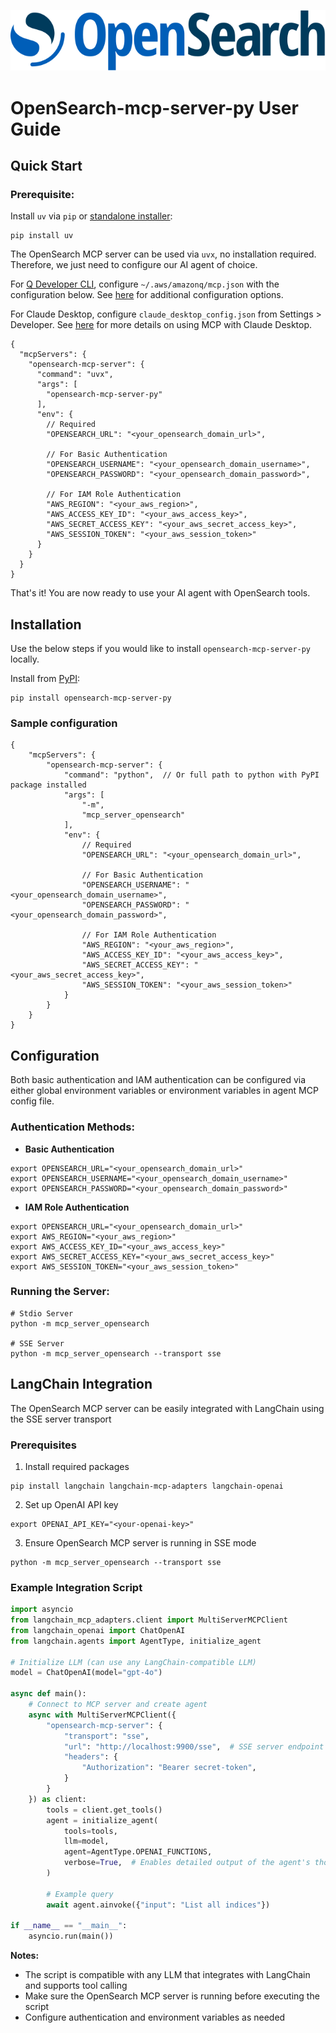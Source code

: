 ![OpenSearch logo](https://github.com/opensearch-project/opensearch-py/raw/main/OpenSearch.svg)

# OpenSearch-mcp-server-py User Guide

## Quick Start

### Prerequisite: 
Install `uv` via `pip` or [standalone installer](https://github.com/astral-sh/uv?tab=readme-ov-file#installation):
```
pip install uv
```

The OpenSearch MCP server can be used via `uvx`, no installation required. Therefore, we just need to configure our AI agent of choice.

For [Q Developer CLI](https://github.com/aws/amazon-q-developer-cli), configure `~/.aws/amazonq/mcp.json` with the configuration below. See [here](https://docs.aws.amazon.com/amazonq/latest/qdeveloper-ug/command-line-mcp-configuration.html) for additional configuration options.

For Claude Desktop, configure `claude_desktop_config.json` from Settings > Developer. See [here](https://modelcontextprotocol.io/quickstart/user#2-add-the-filesystem-mcp-server) for more details on using MCP with Claude Desktop.
```
{
  "mcpServers": {
    "opensearch-mcp-server": {
      "command": "uvx",
      "args": [
        "opensearch-mcp-server-py"
      ],
      "env": {
        // Required
        "OPENSEARCH_URL": "<your_opensearch_domain_url>",

        // For Basic Authentication
        "OPENSEARCH_USERNAME": "<your_opensearch_domain_username>",
        "OPENSEARCH_PASSWORD": "<your_opensearch_domain_password>",

        // For IAM Role Authentication
        "AWS_REGION": "<your_aws_region>",
        "AWS_ACCESS_KEY_ID": "<your_aws_access_key>",
        "AWS_SECRET_ACCESS_KEY": "<your_aws_secret_access_key>",
        "AWS_SESSION_TOKEN": "<your_aws_session_token>"
      }
    }
  }
}
```

That's it! You are now ready to use your AI agent with OpenSearch tools.

## Installation

Use the below steps if you would like to install `opensearch-mcp-server-py` locally.

Install from [PyPI](https://pypi.org/project/opensearch-mcp-server-py/):
```
pip install opensearch-mcp-server-py
```

### Sample configuration
```
{
    "mcpServers": {
        "opensearch-mcp-server": {
            "command": "python",  // Or full path to python with PyPI package installed
            "args": [
                "-m",
                "mcp_server_opensearch"
            ],
            "env": {
                // Required
                "OPENSEARCH_URL": "<your_opensearch_domain_url>",

                // For Basic Authentication
                "OPENSEARCH_USERNAME": "<your_opensearch_domain_username>",
                "OPENSEARCH_PASSWORD": "<your_opensearch_domain_password>",

                // For IAM Role Authentication
                "AWS_REGION": "<your_aws_region>",
                "AWS_ACCESS_KEY_ID": "<your_aws_access_key>",
                "AWS_SECRET_ACCESS_KEY": "<your_aws_secret_access_key>",
                "AWS_SESSION_TOKEN": "<your_aws_session_token>"
            }
        }
    }
}
```

## Configuration

Both basic authentication and IAM authentication can be configured via either global environment variables or environment variables in agent MCP config file.

### Authentication Methods:
- **Basic Authentication**
```
export OPENSEARCH_URL="<your_opensearch_domain_url>"
export OPENSEARCH_USERNAME="<your_opensearch_domain_username>"
export OPENSEARCH_PASSWORD="<your_opensearch_domain_password>"
```

- **IAM Role Authentication**
```
export OPENSEARCH_URL="<your_opensearch_domain_url>"
export AWS_REGION="<your_aws_region>"
export AWS_ACCESS_KEY_ID="<your_aws_access_key>"
export AWS_SECRET_ACCESS_KEY="<your_aws_secret_access_key>"
export AWS_SESSION_TOKEN="<your_aws_session_token>"
```

### Running the Server:
```
# Stdio Server
python -m mcp_server_opensearch

# SSE Server
python -m mcp_server_opensearch --transport sse
```

## LangChain Integration
The OpenSearch MCP server can be easily integrated with LangChain using the SSE server transport

### Prerequisites
1. Install required packages
```
pip install langchain langchain-mcp-adapters langchain-openai
```
2. Set up OpenAI API key
```
export OPENAI_API_KEY="<your-openai-key>"
```
3. Ensure OpenSearch MCP server is running in SSE mode
```
python -m mcp_server_opensearch --transport sse
```

### Example Integration Script
``` python 
import asyncio
from langchain_mcp_adapters.client import MultiServerMCPClient
from langchain_openai import ChatOpenAI
from langchain.agents import AgentType, initialize_agent

# Initialize LLM (can use any LangChain-compatible LLM)
model = ChatOpenAI(model="gpt-4o")

async def main():
    # Connect to MCP server and create agent
    async with MultiServerMCPClient({
        "opensearch-mcp-server": {
            "transport": "sse",
            "url": "http://localhost:9900/sse",  # SSE server endpoint
            "headers": {
                "Authorization": "Bearer secret-token",
            }
        }
    }) as client:
        tools = client.get_tools()
        agent = initialize_agent(
            tools=tools,
            llm=model,
            agent=AgentType.OPENAI_FUNCTIONS,
            verbose=True,  # Enables detailed output of the agent's thought process
        )

        # Example query
        await agent.ainvoke({"input": "List all indices"})

if __name__ == "__main__":
    asyncio.run(main())
```
**Notes:**
- The script is compatible with any LLM that integrates with LangChain and supports tool calling
- Make sure the OpenSearch MCP server is running before executing the script
- Configure authentication and environment variables as needed
